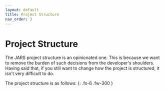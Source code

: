 ```yaml
---
layout: default
title: Project Structure
nav_order: 3
---
```


# Project Structure

The JARS project structure is an opinionated one. This is because we want to remove the burden of such decisions from the developer's shoulders. Having said that, if you still want to change how the project is structured, it isn't very difficult to do.

The project structure is as follows:
{: .fs-6 .fw-300 }